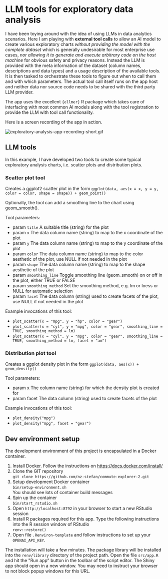 # LLM tools for exploratory data analysis

I have been toying around with the idea of using LLMs in data analytics scenarios. 
Here I am playing with **external tool calls** to allow an AI model to create various 
exploratory charts *without providing the model with the complete dataset* which 
is generally undesirable for most enterprise use cases, *nor allowing it to generate and execute arbitrary code on the host machine* 
for obvious safety and privacy reasons. Instead the LLM is provided with the meta 
information of the dataset (column names, descriptions and data types) and a usage 
description of the available tools. It is then tasked to orchestrate these tools 
to figure out when to call them and with which parameters. The actual tool call 
itself runs on the app host and neither data nor source code needs to be shared 
with the third party LLM provider.

The app uses the excellent `{ellmer}` R package which takes care of interfacing 
with most common AI models along with the tool registration to provide the LLM with 
tool call functionality.

Here is a screen recording of the app in action.

![exploratory-analysis-app-recording-short.gif](https://github.com/nz-stefan/llm-tool-calling-play/blob/master/exploratory-analysis-app-recording-short.gif)

## LLM tools

In this example, I have developed two tools to create some typical exploratory analysis charts,
i.e. scatter plots and distribution plots.

### Scatter plot tool

Creates a ggplot2 scatter plot in the form
`ggplot(data, aes(x = x, y = y, color = color, shape = shape)) + geom_point()`

Optionally, the tool can add a smoothing line to the chart using geom_smooth().

Tool parameters:

- param `title` A suitable title (string) for the plot
- param `x` The data column name (string) to map to the x coordinate of the plot
- param `y`  The data column name (string) to map to the y coordinate of the plot
- param `color` The data column name (string) to map to the color aesthetic of the plot, use NULL if not needed in the plot
- param `shape` The data column name (string) to map to the shape aesthetic of the plot
- param `smoothing_line` Toggle smoothing line (geom_smooth) on or off in the plot, either TRUE or FALSE
- param `smoothing_method` Set the smoothing method, e.g. lm or loess or NULL for automatic selection
- param `facet` The data column (string) used to create facets of the plot, use NULL if not needed in the plot

Example invocations of this tool:

- `plot_scatter(x = "mpg", y = "hp", color = "gear")`
- `plot_scatter(x = "cyl", y = "mpg", color = "gear", smoothing_line = TRUE, smoothing_method = lm)`
- `plot_scatter(x = "cyl", y = "mpg", color = "gear", smoothing_line = TRUE, smoothing_method = lm, facet = "am")`


### Distribution plot tool

Creates a ggplot density plot in the form
`ggplot(data, aes(x)) + geom_density()`

Tool parameters: 

- param x The column name (string) for which the density plot is created for
- param facet The data column (string) used to create facets of the plot

Example invocations of this tool:

- `plot_density("mpg")`
- `plot_density("mpg", facet = "gear")`


## Dev environment setup

The development environment of this project is encapsulated in a Docker container.

1. Install Docker. Follow the instructions on https://docs.docker.com/install/
2. Clone the GIT repository   
   `git clone https://github.com/nz-stefan/commute-explorer-2.git`
3. Setup development Docker container  
   `bin/setup-environment.sh`  
   You should see lots of container build messages
4. Spin up the container  
   `bin/start_rstudio.sh`
5. Open `http://localhost:8792` in your browser to start a new RStudio session
6. Install R packages required for this app. Type the following instructions into the R session window of RStudio  
   `renv::restore()`
7. Open file `.Renviron-template` and follow instructions to set up your `OPENAI_API_KEY`.

The installation will take a few minutes. The package library will be installed into 
the `renv/library` directory of the project path. Open the file `src/app.R` and hit the 
"Run app" button in the toolbar of the script editor. The Shiny app should open in 
a new window. You may need to instruct your browser to not block popup windows for this URL.


